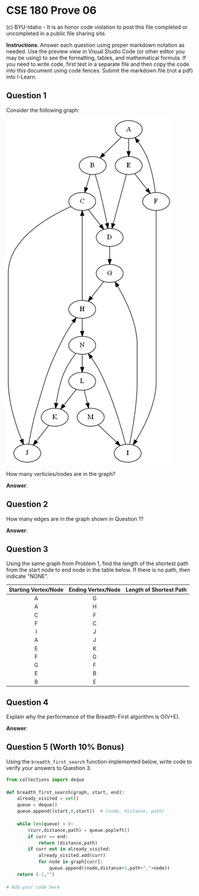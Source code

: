 # CSE 180 Prove 06

(c) BYU-Idaho - It is an honor code violation to post this
file completed or uncompleted in a public file sharing site.

**Instructions**: Answer each question using proper markdown notation as needed.  Use the preview view in Visual Studio Code (or other editor you may be using) to see the formatting, tables, and mathematical formula.  If you need to write code, first test in a separate file and then copy the code into this document using code fences.  Submit the markdown file (not a pdf) into I-Learn.


## Question 1

Consider the following graph:

![](prove06.gv.png)

How many verticies/nodes are in the graph?

**Answer**: 

## Question 2

How many edges are in the graph shown in Question 1?

**Answer**: 

## Question 3

Using the same graph from Problem 1, find the length of the shortest path from the start node to end node in the table below.  If there is no path, then indicate "NONE".

|Starting Vertex/Node|Ending Vertex/Node|Length of Shortest Path
|:-:|:-:|:-:|
|A|G||
|A|H||
|C|F||
|F|C||
|I|J||
|A|J||
|E|K||
|F|G||
|G|F||
|E|B||
|B|E||

## Question 4

Explain why the performance of the Breadth-First algorithm is O(V+E).

**Answer**: 

## Question 5 (Worth 10% Bonus)

Using the `breadth_first_search` function implemented below, write code to verify your answers to Question 3.

```python
from collections import deque

def breadth_first_search(graph, start, end):
    already_visited = set()
    queue = deque()
    queue.append((start,0,start))  # (node, distance, path)

    while len(queue) > 0:
        (curr,distance,path) = queue.popleft()
        if curr == end:
            return (distance,path)
        if curr not in already_visited:
            already_visited.add(curr)
            for node in graph[curr]:
                queue.append((node,distance+1,path+","+node))
    return (-1,"")

# Add your code here 
```

